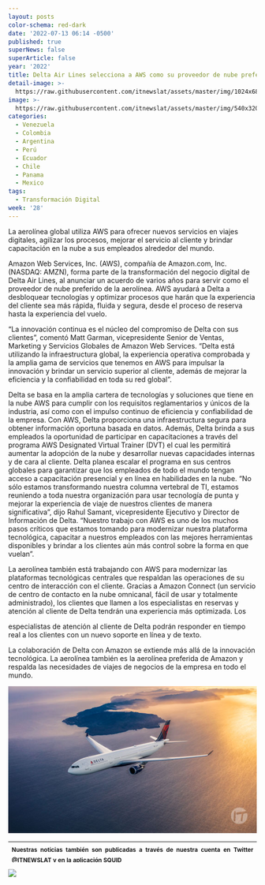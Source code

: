 ```yaml
---
layout: posts
color-schema: red-dark
date: '2022-07-13 06:14 -0500'
published: true
superNews: false
superArticle: false
year: '2022'
title: Delta Air Lines selecciona a AWS como su proveedor de nube preferido
detail-image: >-
  https://raw.githubusercontent.com/itnewslat/assets/master/img/1024x680/Delta-g.jpg
image: >-
  https://raw.githubusercontent.com/itnewslat/assets/master/img/540x320/Delta-p.jpg
categories:
  - Venezuela
  - Colombia
  - Argentina
  - Perú
  - Ecuador
  - Chile
  - Panama
  - Mexico
tags:
  - Transformación Digital
week: '28'
---
```

La aerolínea global utiliza AWS para ofrecer nuevos servicios en viajes digitales, agilizar los procesos, mejorar el servicio al cliente y brindar capacitación en la
nube a sus empleados alrededor del mundo.

Amazon Web Services, Inc. (AWS), compañía de Amazon.com, Inc. (NASDAQ: AMZN), forma parte de la transformación del negocio digital de Delta Air Lines, al anunciar un acuerdo de varios años para servir como el proveedor de nube preferido de la aerolínea. AWS ayudará a Delta a desbloquear tecnologías y optimizar procesos que harán que la experiencia del cliente sea más rápida, fluida y segura, desde el proceso de reserva hasta la experiencia del vuelo.

“La innovación continua es el núcleo del compromiso de Delta con sus clientes”, comentó Matt Garman, vicepresidente Senior de Ventas, Marketing y Servicios Globales de Amazon Web Services. “Delta está utilizando la infraestructura global, la experiencia operativa comprobada y la amplia gama de servicios que tenemos en AWS para impulsar la innovación y brindar un servicio superior al cliente, además de mejorar la eficiencia y la confiabilidad en toda su red global”.

Delta se basa en la amplia cartera de tecnologías y soluciones que tiene en la nube AWS para cumplir con los requisitos reglamentarios y únicos de la industria, así como con el impulso continuo de eficiencia y confiabilidad de la empresa. Con AWS, Delta proporciona una infraestructura segura para obtener información oportuna basada en datos. Además, Delta brinda a sus empleados la oportunidad de participar en capacitaciones a través del programa AWS Designated Virtual Trainer (DVT) el cual les permitirá aumentar la adopción de la nube y desarrollar nuevas capacidades internas y de cara al cliente. Delta planea escalar el programa en sus centros globales para garantizar que los empleados de todo el mundo tengan acceso a capacitación presencial y en línea en habilidades en la nube.
“No sólo estamos transformando nuestra columna vertebral de TI, estamos reuniendo a toda nuestra organización para usar tecnología de punta y mejorar la experiencia de viaje de nuestros clientes de manera significativa”, dijo Rahul Samant, vicepresidente Ejecutivo y Director de Información de Delta. “Nuestro trabajo con AWS es uno de los muchos pasos críticos que estamos tomando para modernizar nuestra plataforma tecnológica, capacitar a nuestros empleados con las mejores herramientas disponibles y brindar a los clientes aún más control sobre la forma en que vuelan”.

La aerolínea también está trabajando con AWS para modernizar las plataformas tecnológicas centrales que respaldan las operaciones de su centro de interacción con el cliente. Gracias a Amazon Connect (un servicio de centro de contacto en la nube omnicanal, fácil de usar y totalmente administrado), los clientes que llamen a los especialistas en reservas y atención al cliente de Delta tendrán una experiencia más optimizada. Los
 
especialistas de atención al cliente de Delta podrán responder en tiempo real a los clientes con un nuevo soporte en línea y de texto.

La colaboración de Delta con Amazon se extiende más allá de la innovación tecnológica.
La aerolínea también es la aerolínea preferida de Amazon y respalda las necesidades de viajes de negocios de la empresa en todo el mundo.

![](https://raw.githubusercontent.com/itnewslat/assets/master/img/540x320/Delta-p.jpg)

<table style="height: 42px;" width="569">
<tbody>
<tr>
<td style="text-align: justify;"><sub><strong>Nuestras noticias también son publicadas a través de nuestra cuenta en Twitter <a href="https://twitter.com/itnewslat?lang=es">@ITNEWSLAT</a> y en la aplicación <a href="https://squidapp.co/en/">SQUID</a></strong></sub></td>
</tr>
</tbody>
</table>

<img src="https://tracker.metricool.com/c3po.jpg?hash=56f88a41e39ab42c063cc51676587a04"/>